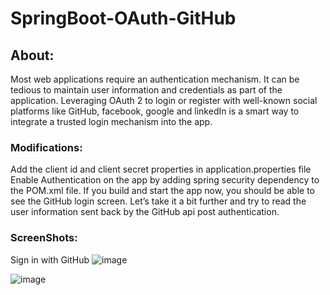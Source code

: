 # SpringBoot-OAuth-GitHub
## About:
Most web applications require an authentication mechanism. It can be tedious to maintain user information and credentials as part of the application. Leveraging OAuth 2 to login or register with well-known social platforms like GitHub, facebook, google and linkedIn is a smart way to integrate a trusted login mechanism into the app. <br>

### Modifications:
Add the client id and client secret properties in application.properties file <br>
Enable Authentication on the app by adding spring security dependency to the POM.xml file. If you build and start the app now, you should be able to see the GitHub login screen. Let’s take it a bit further and try to read the user information sent back by the GitHub api post authentication.

### ScreenShots: 
 Sign in with GitHub 
![image](https://github.com/user-attachments/assets/381079d9-68ba-4e2a-b43b-8583a3b95192)

![image](https://github.com/user-attachments/assets/b174271a-2a96-4d4b-a436-946c0c84af13)





